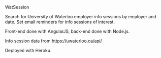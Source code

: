 WatSession

Search for University of Waterloo employer info sessions by employer and date. Set email reminders for info sessions of interest. 

Front-end done with AngularJS, back-end done with Node.js.

Info session data from https://uwaterloo.ca/api/

Deployed with Heroku.
